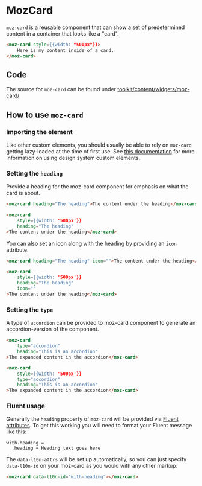 # MozCard

`moz-card` is a reusable component that can show a set of predetermined content in a container that looks like a "card".

```html story
<moz-card style={{width: "500px"}}>
    Here is my content inside of a card.
</moz-card>
```

## Code

The source for `moz-card` can be found under [toolkit/content/widgets/moz-card/](https://searchfox.org/mozilla-central/source/toolkit/content/widgets/moz-card)

## How to use `moz-card`

### Importing the element

Like other custom elements, you should usually be able to rely on `moz-card` getting lazy-loaded at the time of first use.
See [this documentation](https://firefox-source-docs.mozilla.org/browser/components/storybook/docs/README.reusable-widgets.stories.html#using-new-design-system-components) for more information on using design system custom elements.

### Setting the `heading`

Provide a heading for the moz-card component for emphasis on what the card is about.

```html
<moz-card heading="The heading">The content under the heading</moz-card>
```

```html story
<moz-card
    style={{width: '500px'}}
    heading="The heading"
>The content under the heading</moz-card>
```

You can also set an icon along with the heading by providing an `icon` attribute.


```html
<moz-card heading="The heading" icon="">The content under the heading</moz-card>
```

```html story
<moz-card
    style={{width: '500px'}}
    heading="The heading"
    icon=""
>The content under the heading</moz-card>
```

### Setting the `type`

A type of `accordion` can be provided to moz-card component to generate an accordion-version of the component.

```html
<moz-card
    type="accordion"
    heading="This is an accordion"
>The expanded content in the accordion</moz-card>
```

```html story
<moz-card
    style={{width: '500px'}}
    type="accordion"
    heading="This is an accordion"
>The expanded content in the accordion</moz-card>
```


### Fluent usage

Generally the `heading` property of `moz-card` will be provided via [Fluent attributes](https://mozilla-l10n.github.io/localizer-documentation/tools/fluent/basic_syntax.html#attributes). To get this working you will need to format your Fluent message like this:

```
with-heading =
  .heading = Heading text goes here
```
The `data-l10n-attrs` will be set up automatically, so you can just specify `data-l10n-id` on your moz-card as you would with any other markup:

 ```html
 <moz-card data-l10n-id="with-heading"></moz-card>
 ```
